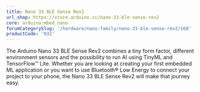```yaml
---
title: Nano 33 BLE Sense Rev2
url_shop: https://store.arduino.cc/nano-33-ble-sense-rev2
core: arduino:mbed_nano
forumCategorySlug: '/hardware/nano-family/nano-33-ble-sense-rev2/160'
productCode: '032'
---
```


The Arduino Nano 33 BLE Sense Rev2 combines a tiny form factor, different environment sensors and the possibility to run AI using TinyML and TensorFlow™ Lite. Whether you are looking at creating your first embedded ML application or you want to use Bluetooth® Low Energy to connect your project to your phone, the Nano 33 BLE Sense Rev2 will make that journey easy.